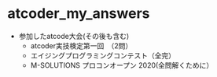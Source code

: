 # atcoder_my_answers
- 参加したatcode大会(その後も含む)
  - atcoder実技検定第一回　（2問）
  - エイジングプログラミングコンテスト（全完）
  - M-SOLUTIONS プロコンオープン 2020(全問解くために）
